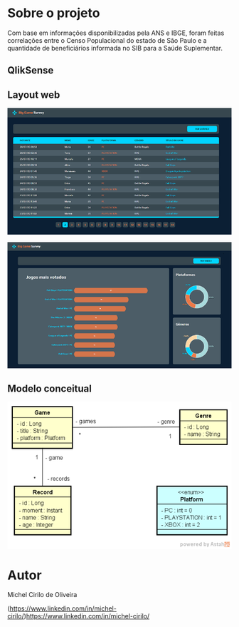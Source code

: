 # Sobre o projeto

Com base em informações disponibilizadas pela ANS e IBGE, foram feitas correlações entre o Censo Populacional do estado de São Paulo e a quantidade de beneficiários informada no SIB para a Saúde Suplementar.

## QlikSense


## Layout web
![Web 1](https://github.com/acenelio/assets/raw/main/sds1/web1.png)

![Web 2](https://github.com/acenelio/assets/raw/main/sds1/web2.png)

## Modelo conceitual
![Modelo Conceitual](https://github.com/acenelio/assets/raw/main/sds1/modelo-conceitual.png)

# Autor

Michel Cirilo de Oliveira

(https://www.linkedin.com/in/michel-cirilo/)https://www.linkedin.com/in/michel-cirilo/




